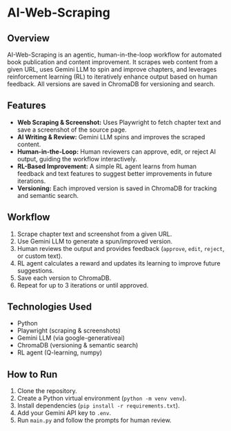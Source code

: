 # AI-Web-Scraping

## Overview
AI-Web-Scraping is an agentic, human-in-the-loop workflow for automated book publication and content improvement. It scrapes web content from a given URL, uses Gemini LLM to spin and improve chapters, and leverages reinforcement learning (RL) to iteratively enhance output based on human feedback. All versions are saved in ChromaDB for versioning and search.

## Features
- **Web Scraping & Screenshot:** Uses Playwright to fetch chapter text and save a screenshot of the source page.
- **AI Writing & Review:** Gemini LLM spins and improves the scraped content.
- **Human-in-the-Loop:** Human reviewers can approve, edit, or reject AI output, guiding the workflow interactively.
- **RL-Based Improvement:** A simple RL agent learns from human feedback and text features to suggest better improvements in future iterations.
- **Versioning:** Each improved version is saved in ChromaDB for tracking and semantic search.

## Workflow
1. Scrape chapter text and screenshot from a given URL.
2. Use Gemini LLM to generate a spun/improved version.
3. Human reviews the output and provides feedback (`approve`, `edit`, `reject`, or custom text).
4. RL agent calculates a reward and updates its learning to improve future suggestions.
5. Save each version to ChromaDB.
6. Repeat for up to 3 iterations or until approved.

## Technologies Used
- Python
- Playwright (scraping & screenshots)
- Gemini LLM (via google-generativeai)
- ChromaDB (versioning & semantic search)
- RL agent (Q-learning, numpy)

## How to Run
1. Clone the repository.
2. Create a Python virtual environment (`python -m venv venv`).
3. Install dependencies (`pip install -r requirements.txt`).
4. Add your Gemini API key to `.env`.
5. Run `main.py` and follow the prompts for human review.

